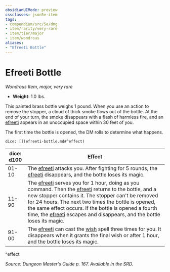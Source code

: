 ```yaml
---
obsidianUIMode: preview
cssclasses: json5e-item
tags:
- compendium/src/5e/dmg
- item/rarity/very-rare
- item/tier/major
- item/wondrous
aliases: 
- "Efreeti Bottle"
---
```

# Efreeti Bottle
*Wondrous Item, major, very rare*  

- **Weight**: 1.0 lbs.

This painted brass bottle weighs 1 pound. When you use an action to remove the stopper, a cloud of thick smoke flows out of the bottle. At the end of your turn, the smoke disappears with a flash of harmless fire, and an [efreeti](efreeti.md) appears in an unoccupied space within 30 feet of you.

The first time the bottle is opened, the DM rolls to determine what happens.

`dice: [](efreeti-bottle.md#^effect)`

| dice: d100 | Effect |
|------------|--------|
| 01-10 | The [efreeti](efreeti.md) attacks you. After fighting for 5 rounds, the [efreeti](efreeti.md) disappears, and the bottle loses its magic. |
| 11-90 | The [efreeti](efreeti.md) serves you for 1 hour, doing as you command. Then the [efreeti](efreeti.md) returns to the bottle, and a new stopper contains it. The stopper can't be removed for 24 hours. The next two times the bottle is opened, the same effect occurs. If the bottle is opened a fourth time, the [efreeti](efreeti.md) escapes and disappears, and the bottle loses its magic. |
| 91-00 | The [efreeti](efreeti.md) can cast the [wish](wish.md) spell three times for you. It disappears when it grants the final wish or after 1 hour, and the bottle loses its magic. |
^effect

*Source: Dungeon Master's Guide p. 167. Available in the SRD.*